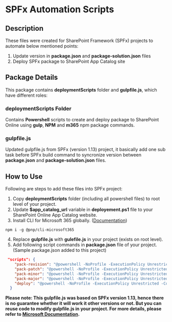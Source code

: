 # SPFx Automation Scripts

## Description

These files were created for SharePoint Framework (SPFx) projects to automate below mentioned points:

1. Update version in **package.json** and **package-solution.json** files
2. Deploy SPFx package to SharePoint App Catalog site

## Package Details

This package contains **deploymentScripts** folder and **gulpfile.js**, which have different roles:

### deploymentScripts Folder

Contains **Powershell** scripts to create and deploy package to SharePoint Online using **gulp**, **NPM** and **m365** npm package commands.

### gulpfile.js

Updated gulpfile.js from SPFx (version 1.13) project, it basically add one sub task before SPFx build command to syncronize version between **package.json** and **package-solution.json** files.

## How to Use

Following are steps to add these files into SPFx project:

1. Copy **deploymentScripts** folder (including all powershell files) to root level of your project.
2. Update **$app_catalog_url** variable in **deployement.ps1** file to your SharePoint Online App Catalog website.
3. Install CLI for Microsoft 365 globally. ([Documentation](https://pnp.github.io/cli-microsoft365/))

```console
npm i -g @pnp/cli-microsoft365
```

4. Replace **gulpfile.js** with **gulefile.js** in your project (exists on root level).
5. Add following script commands in **package.json** file of your project. (Sample package.json added to this project)

```json
 "scripts": {
    "pack-revision": "@powershell -NoProfile -ExecutionPolicy Unrestricted -Command ./deploymentScripts/package_revision.ps1",
    "pack-patch": "@powershell -NoProfile -ExecutionPolicy Unrestricted -Command ./deploymentScripts/package_patch.ps1",
    "pack-minor": "@powershell -NoProfile -ExecutionPolicy Unrestricted -Command ./deploymentScripts/package_minor.ps1",
    "pack-major": "@powershell -NoProfile -ExecutionPolicy Unrestricted -Command ./deploymentScripts/package_major.ps1",
    "deploy": "@powershell -NoProfile -ExecutionPolicy Unrestricted -Command ./deploymentScripts/deployment.ps1",
  }
```

**Please note: This gulpfile.js was based on SPFx version 1.13, hence there is no guarantee whether it will work it other versions or not. But you can reuse code to modify gulpfile.js in your project. For more details, please refer to [Microsoft Documentation](https://docs.microsoft.com/en-us/sharepoint/dev/spfx/toolchain/integrate-gulp-tasks-in-build-pipeline#custom-gulp-tasks).**

